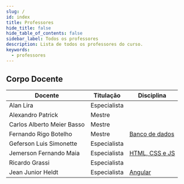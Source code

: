 ```yaml
---
slug: /
id: index
title: Professores
hide_title: false
hide_table_of_contents: false
sidebar_label: Todos os professores
description: Lista de todos os professores do curso.
keywords:
  - professores
---
```


## Corpo Docente

|Docente|Titulação|Disciplina|
|-|-|-|
|Alan Lira|Especialista||
|Alexandro Patrick|Mestre||
|Carlos Alberto Meier Basso|Mestre||
|Fernando Rigo Botelho|Mestre|[Banco de dados](../docs/banco-de-dados)|
|Geferson Luis Simonette|Especialista||
|Jemerson Fernando Maia|Especialista|[HTML, CSS e JS](../docs/html-css-js)|
|Ricardo Grassi|Especialista||
|Jean Junior Heldt|Especialista|[Angular](../docs/angular)|